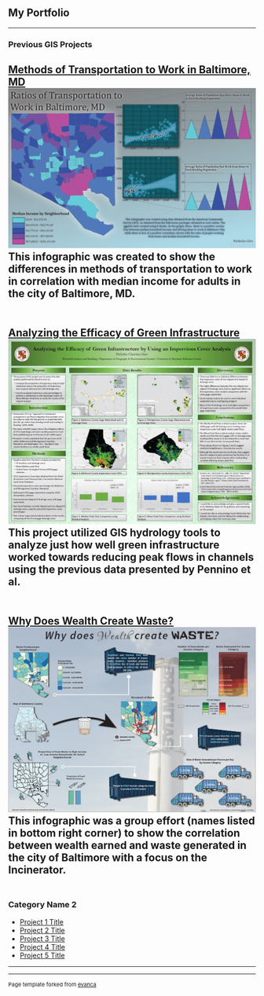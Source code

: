 ## My Portfolio

---

### Previous GIS Projects 

[Methods of Transportation to Work in Baltimore, MD](/sample_page)
<img src="images/Project4_383.JPG"/>
This infographic was created to show the differences in methods of transportation to work in correlation with median income for adults in the city of Baltimore, MD.
<br><br>
---
[Analyzing the Efficacy of Green Infrastructure](/pdf/sample_presentation.pdf)
<img src="images/419Project.JPG"/>
This project utilized GIS hydrology tools to analyze just how well green infrastructure worked towards reducing peak flows in channels using the previous data presented by Pennino et al.
<br><br>
---
[Why Does Wealth Create Waste?](http://example.com/)
<img src="images/Capture.JPG"/>
This infographic was a group effort (names listed in bottom right corner) to show the correlation between wealth earned and waste generated in the city of Baltimore with a focus on the Incinerator.
<br><br>
---

### Category Name 2

- [Project 1 Title](http://example.com/)
- [Project 2 Title](http://example.com/)
- [Project 3 Title](http://example.com/)
- [Project 4 Title](http://example.com/)
- [Project 5 Title](http://example.com/)

---




---
<p style="font-size:11px">Page template forked from <a href="https://github.com/evanca/quick-portfolio">evanca</a></p>
<!-- Remove above link if you don't want to attibute -->
